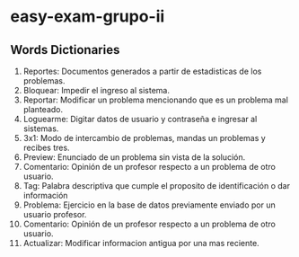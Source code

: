 # easy-exam-grupo-ii

## Words Dictionaries

1. Reportes: Documentos generados a partir de estadisticas de los problemas.
2. Bloquear: Impedir el ingreso al sistema.
3. Reportar: Modificar un problema mencionando que es un problema mal planteado.
4. Loguearme: Digitar datos de usuario y contraseña e ingresar al sistemas.
5. 3x1: Modo de intercambio de problemas, mandas un problemas y recibes tres.
6. Preview: Enunciado de un problema sin vista de la solución.
7. Comentario: Opinión de un profesor respecto a un problema de otro usuario.
8. Tag: Palabra descriptiva que cumple el proposito de identificación o dar información
9. Problema: Ejercicio en la base de datos previamente enviado por un usuario profesor.
10. Comentario: Opinión de un profesor respecto a un problema de otro usuario.
11. Actualizar: Modificar informacion antigua por una mas reciente.

